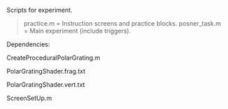 Scripts for experiment. 

> practice.m = Instruction screens and practice blocks. 
> posner_task.m = Main experiment (include triggers).

Dependencies:

CreateProceduralPolarGrating.m

PolarGratingShader.frag.txt

PolarGratingShader.vert.txt

ScreenSetUp.m

